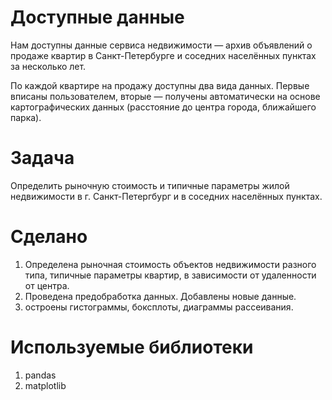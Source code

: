 # Доступные данные 

Нам доступны данные сервиса недвижимости — архив объявлений о продаже квартир в Санкт-Петербурге и соседних населённых пунктах за несколько лет.
    
По каждой квартире на продажу доступны два вида данных. Первые вписаны пользователем, вторые — получены автоматически на основе картографических данных (расстояние до центра города, ближайшего парка). 

# Задача

Определить рыночную стоимость и типичные параметры жилой недвижимости в г. Санкт-Петергбург и в  соседних населённых пунктах.

# Сделано 


1. Определена рыночная стоимость объектов недвижимости разного типа, типичные параметры квартир, в зависимости от удаленности от центра. 
2. Проведена предобработка данных. Добавлены новые данные.
3. остроены гистограммы, боксплоты, диаграммы рассеивания.

# Используемые библиотеки 

1. pandas 
2. matplotlib
